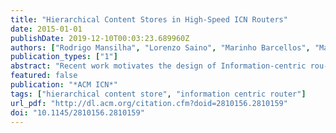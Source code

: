 ```yaml
---
title: "Hierarchical Content Stores in High-Speed ICN Routers"
date: 2015-01-01
publishDate: 2019-12-10T00:03:23.689960Z
authors: ["Rodrigo Mansilha", "Lorenzo Saino", "Marinho Barcellos", "Massimo Gallo", "Emilio Leonardi", "Diego Perino", "Dario Rossi"]
publication_types: ["1"]
abstract: "Recent work motivates the design of Information-centric rou- ters that make use of hierarchies of memory to jointly scale in the size and speed of content stores. The present paper ad- vances this understanding by (i) instantiating a general pur- pose two-layer packet-level caching system, (ii) investigat- ing the solution design space via emulation, and (iii) intro- ducing a proof-of-concept prototype. The emulation-based study reveals insights about the broad design space, the ex- pected impact of workload, and gains due to multi-threaded execution. The full-blown system prototype experimentally confirms that, by exploiting both DRAM and SSD memory technologies, ICN routers can sustain cache operations in excess of 10Gbps running on off-the-shelf hardware. Categories"
featured: false
publication: "*ACM ICN*"
tags: ["hierarchical content store", "information centric router"]
url_pdf: "http://dl.acm.org/citation.cfm?doid=2810156.2810159"
doi: "10.1145/2810156.2810159"
---
```


